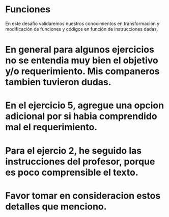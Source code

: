 # Funciones
En este desafío validaremos nuestros conocimientos en transformación y modificación de funciones y códigos en función de instrucciones dadas.
# En general para algunos ejercicios no se entendia muy bien el objetivo y/o requerimiento. Mis companeros tambien tuvieron dudas.
# En el ejercicio 5, agregue una opcion adicional por si habia comprendido mal el requerimiento.
# Para el ejercio 2, he seguido las instrucciones del profesor, porque es poco comprensible el texto.
# Favor tomar en consideracion estos detalles que menciono.